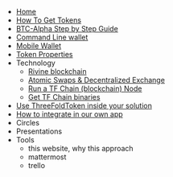 * [Home](/) 
* [How To Get Tokens](how_to_get_tokens.md)
* [BTC-Alpha Step by Step Guide](btc-alpha.md)
* [Command Line wallet](command_line_wallet.md)
* [Mobile Wallet](mobile_wallet.md)
* [Token Properties](token_properties.md)
* Technology
    * [Rivine blockchain](rivine_blockchain.md)
    * [Atomic Swaps & Decentralized Exchange](atomic_swaps.md)
    * [Run a TF Chain (blockchain) Node](create_node.md)
    * [Get TF Chain binaries](get_binaries.md)
* [Use ThreeFoldToken inside your solution](use_tft_in_your_solution.md)
* [How to integrate in our own app](integrate_in_the_app.md)
* Circles
* Presentations
* Tools
    * this website, why this approach
    * mattermost 
    * trello
